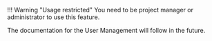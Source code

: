 <!--
 ~ SPDX-FileCopyrightText: Copyright DB Netz AG and the capella-collab-manager contributors
 ~ SPDX-License-Identifier: Apache-2.0
 -->

!!! Warning "Usage restricted"
    You need to be project manager or administrator to use this feature.

The documentation for the User Management will follow in the future.
